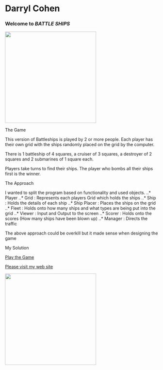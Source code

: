 Darryl Cohen
============

### **Welcome to _BATTLE SHIPS_**

<img src=https://ibin.co/3a6CVEryWNjM.jpg width="300">

The Game

This version of Battleships is played by 2 or more people. Each player has their
own grid with the ships randomly placed on the grid by the computer.

There is 1 battleship of 4 squares, a cruiser of 3 squares, a destroyer of
2 squares and 2 submarines of 1 square each.

Players take turns to find their ships. The player who bombs all their ships first
is the winner.

The Approach

I wanted to split the program based on functionality and used objects.
..* Player
..* Grid : Represents each players Grid which holds the ships
..* Ship : Holds the details of each ship
..* Ship Placer : Places the ships on the grid
..* Fleet : Holds onto how many ships and what types are being put into the grid
..* Viewer : Input and Output to the screen
..* Scorer : Holds onto the scores (How many ships have been blown up)
..* Manager : Directs the traffic

The above approach could be overkill but it made sense when designing the game

My Solution

[Play the Game](https://darrylcohen.github.io/dot_to_dot/)

[Please visit my web site](https://www.darrylcohen.com.au)

<a href="https://www.darrylcohen.com.au"> <img src=https://i.imgur.com/kbAnu4b.jpg width="300"></a>
